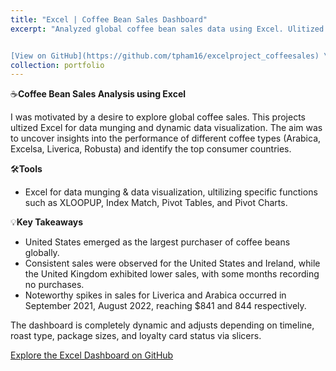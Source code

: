```yaml
---
title: "Excel | Coffee Bean Sales Dashboard"
excerpt: "Analyzed global coffee bean sales data using Excel. Ulitized Excel functions such as XLOOKUP, Index Match, Pivot Charts to clean and format columns. Visualized key insights, including interactive timeline, sales over time, bean roast preferences, package size, top sales by country, and top 5 customers. 


[View on GitHub](https://github.com/tpham16/excelproject_coffeesales) \n\n[![CoffeeSales Dashboard](/images/Coffee Bean Sales Dashboard.png){: style='display: block; margin: 0 auto; border: 2px solid black;' width='75%'}](https://github.com/tpham16/excelproject_coffeesales)"
collection: portfolio
---
```


☕**Coffee Bean Sales Analysis using Excel**

I was motivated by a desire to explore global coffee sales. This projects ultized Excel for data munging and dynamic data visualization. The aim was to uncover insights into the performance of different coffee types (Arabica, Excelsa, Liverica, Robusta) and identify the top consumer countries. 

🛠️**Tools**
* Excel for data munging & data visualization, ultilizing specific functions such as XLOOPUP, Index Match, Pivot Tables, and Pivot Charts.

💡**Key Takeaways**
* United States emerged as the largest purchaser of coffee beans globally.
* Consistent sales were observed for the United States and Ireland, while the United Kingdom exhibited lower sales, with some months recording no purchases. 
* Noteworthy spikes in sales for Liverica and Arabica occurred in September 2021, August 2022, reaching $841 and 844 respectively. 

The dashboard is completely dynamic and adjusts depending on timeline, roast type, package sizes, and loyalty card status via slicers. 

[Explore the Excel Dashboard on GitHub](https://github.com/tpham16/excelproject_coffeesales)